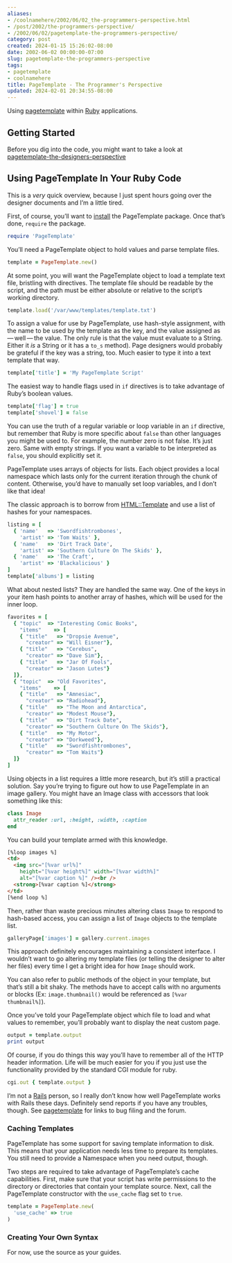 ```yaml
---
aliases:
- /coolnamehere/2002/06/02_the-programmers-perspective.html
- /post/2002/the-programmers-perspective/
- /2002/06/02/pagetemplate-the-programmers-perspective/
category: post
created: 2024-01-15 15:26:02-08:00
date: 2002-06-02 00:00:00-07:00
slug: pagetemplate-the-programmers-perspective
tags:
- pagetemplate
- coolnamehere
title: PageTemplate - The Programmer's Perspective
updated: 2024-02-01 20:34:55-08:00
---
```


Using [pagetemplate](pagetemplate.md) within [Ruby](../../../card/Ruby.md) applications.

## Getting Started

Before you dig into the code, you might want to take a look at  [pagetemplate-the-designers-perspective](pagetemplate-the-designers-perspective.md)

## Using PageTemplate In Your Ruby Code

This is a *very* quick overview, because I just spent hours going over the designer documents and I’m a little tired.

First, of course, you’ll want to [install](../07/pagetemplate-getting-it.md) the PageTemplate package. Once that’s done, `require` the package.

````ruby
require 'PageTemplate'
````

You’ll need a PageTemplate object to hold values and parse template files.

````ruby
template = PageTemplate.new()
````

At some point, you will want the PageTemplate object to load a template text file, bristling with directives. The template file should be readable by the script, and the path must be either absolute or relative to the script’s working directory.

````ruby
template.load('/var/www/templates/template.txt')
````

To assign a value for use by PageTemplate, use hash-style assignment, with the name to be used by the template as the key, and the value assigned as — well — the value. The only rule is that the value must evaluate to a String. Either it *is* a String or it has a `to_s` method). Page designers would probably be grateful if the key was a string, too. Much easier to type it into a text template that way.

````ruby
template['title'] = 'My PageTemplate Script'
````

The easiest way to handle flags used in `if` directives is to take advantage of Ruby’s boolean values.

````ruby
template['flag'] = true
template['shovel'] = false
````

You can use the truth of a regular variable or loop variable in an `if` directive, but remember that Ruby is more specific about `false` than other languages you might be used to. For example, the number zero is not false. It’s just zero. Same with empty strings. If you want a variable to be interpreted as `false`, you should explicitly set it.

PageTemplate uses arrays of objects for lists. Each object provides a local namespace which lasts only for the current iteration through the chunk of content. Otherwise, you’d have to manually set loop variables, and I don’t like that idea!

The classic approach is to borrow from [HTML::Template](http://html-template.sourceforge.net/) and use a list of hashes for your namespaces.

````ruby
listing = [
  { 'name'   => 'Swordfishtrombones',
    'artist' => 'Tom Waits' },
  { 'name'   => 'Dirt Track Date',
    'artist' => 'Southern Culture On The Skids' },
  { 'name'   => 'The Craft',
    'artist' => 'Blackalicious' }
]
template['albums'] = listing
````

What about nested lists? They are handled the same way. One of the keys in your item hash points to another array of hashes, which will be used for the inner loop.

````ruby
favorites = [
  { "topic"  => "Interesting Comic Books",
    "items"    => [
    { "title"   => "Dropsie Avenue",
      "creator" => "Will Eisner"},
    { "title"   => "Cerebus",
      "creator" => "Dave Sim"},
    { "title"   => "Jar Of Fools",
      "creator" => "Jason Lutes"}
  ]},
  { "topic"  => "Old Favorites",
    "items"    => [
    { "title"   => "Amnesiac",
      "creator" => "Radiohead"},
    { "title"   => "The Moon and Antarctica",
      "creator" => "Modest Mouse"},
    { "title"   => "Dirt Track Date",
      "creator" => "Southern Culture On The Skids"},
    { "title"   => "My Motor",
      "creator" => "Dorkweed"},
    { "title"   => "Swordfishtrombones",
      "creator" => "Tom Waits"}
  ]}
]
````

Using objects in a list requires a little more research, but it’s still a practical solution. Say you’re trying to figure out how to use PageTemplate in an image gallery. You might have an Image class with accessors that look something like this:

````ruby
class Image
  attr_reader :url, :height, :width, :caption
end
````

You can build your template armed with this knowledge.

````html
[%loop images %]
<td>
  <img src="[%var url%]"
    height="[%var height%]" width="[%var width%]"
    alt="[%var caption %]" /><br />
  <strong>[%var caption %]</strong>
</td>
[%end loop %]
````

Then, rather than waste precious minutes altering class `Image` to respond to hash-based access, you can assign a list of `Image` objects to the template list.

````ruby
galleryPage['images'] = gallery.current.images
````

This approach definitely encourages maintaining a consistent interface. I wouldn’t want to go altering my template files (or telling the designer to alter her files) every time I get a bright idea for how `Image` should work.

You can also refer to public methods of the object in your template, but that’s still a bit shaky. The methods have to accept calls with no arguments or blocks (Ex: `image.thumbnail()` would be referenced as `[%var thumbnail%]`).

Once you’ve told your PageTemplate object which file to load and what values to remember, you’ll probably want to display the neat custom page.

````ruby
output = template.output
print output
````

Of course, if you do things this way you’ll have to remember all of the HTTP header information. Life will be much easier for you if you just use the functionality provided by the standard CGI module for ruby.

````ruby
cgi.out { template.output }
````

I’m not a [Rails](http://rubyonrails.com/) person, so I really don’t know how well PageTemplate works with Rails these days. Definitely send reports if you have any troubles, though. See [pagetemplate](pagetemplate.md) for links to bug filing and the forum.

### Caching Templates

PageTemplate has some support for saving template information to disk. This means that your application needs less time to prepare its templates. You still need to provide a Namespace when you need output, though.

Two steps are required to take advantage of PageTemplate’s cache capabilities. First, make sure that your script has write permissions to the directory or directories that contain your template source. Next, call the PageTemplate constructor with the `use_cache` flag set to `true`.

````ruby
template = PageTemplate.new(
  'use_cache' => true
)
````

### Creating Your Own Syntax

For now, use the source as your guides.